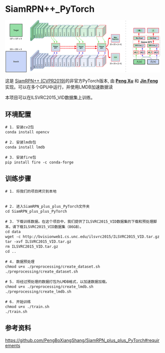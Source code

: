 # SiamRPN++_PyTorch 

![SiamRPN_plus_plus_pipeline](assets/SiamRPN_plus_plus_pipeline.png)

这是 [SiamRPN++ (CVPR2019)](https://arxiv.org/pdf/1812.11703.pdf)的非官方PyTorch版本, 由 **[Peng Xu](http://www.pengxu.net)** 和 **[Jin Feng](https://github.com/JinDouer)** 实现。可以在多个GPU中运行，并使用LMDB加速数据读

本项目可以在ILSVRC2015_VID数据集上训练。



## 环境配置

```
# 1. 安装cv2包
conda install opencv

# 2. 安装lmdb包
conda install lmdb

# 3. 安装fire包
pip install fire -c conda-forge
```

## 训练步骤

```
# 1. 将我们的项目拷贝到本地


# 2. 进入SiamRPN_plus_plus_PyTorch文件夹
cd SiamRPN_plus_plus_PyTorch

# 3. 下载训练数据。在这个项目中，我们提供了ILSVRC2015_VID数据集的下载和预处理脚本。请下载ILSVRC2015_VID数据集（86GB）。
cd data
wget -c http://bvisionweb1.cs.unc.edu/ilsvrc2015/ILSVRC2015_VID.tar.gz
tar -xvf ILSVRC2015_VID.tar.gz
rm ILSVRC2015_VID.tar.gz
cd ..

# 4. 数据预处理
chmod u+x ./preprocessing/create_dataset.sh
./preprocessing/create_dataset.sh

# 5. 将经过预处理的数据打包为LMDB格式，以加速数据加载。
chmod u+x ./preprocessing/create_lmdb.sh
./preprocessing/create_lmdb.sh

# 6. 开始训练
chmod u+x ./train.sh
./train.sh
```

## 参考资料

https://github.com/PengBoXiangShang/SiamRPN_plus_plus_PyTorch#requirements
